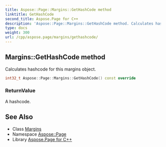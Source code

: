 ```yaml
---
title: Aspose::Page::Margins::GetHashCode method
linktitle: GetHashCode
second_title: Aspose.Page for C++
description: 'Aspose::Page::Margins::GetHashCode method. Calculates hashcode for this margins object in C++.'
type: docs
weight: 300
url: /cpp/aspose.page/margins/gethashcode/
---
```

## Margins::GetHashCode method


Calculates hashcode for this margins object.

```cpp
int32_t Aspose::Page::Margins::GetHashCode() const override
```


### ReturnValue

A hashcode.

## See Also

* Class [Margins](../)
* Namespace [Aspose::Page](../../)
* Library [Aspose.Page for C++](../../../)
